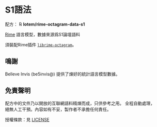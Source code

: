 # S1語法

配方： ℞ **lotem/rime-octagram-data-s1**

[Rime](https://rime.im) 語言模型，數據來源爲S1論壇語料

須裝配Rime插件 [`librime-octagram`](https://github.com/lotem/librime-octagram)。

## 鳴謝

Belleve Invis (be5invis@) 提供了煉好的統計語言模型數據。

## 免責聲明

配方中的文件乃以開放的互聯網語料精煉而成，只供參考之用。
全程自動處理，絕無人工干預。內容如有不妥，製作者不承擔任何責任。

授權條款：見 [LICENSE](LICENSE)
